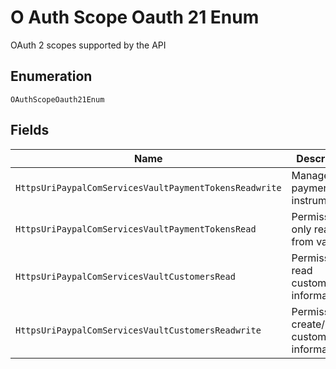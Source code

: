 
# O Auth Scope Oauth 21 Enum

OAuth 2 scopes supported by the API

## Enumeration

`OAuthScopeOauth21Enum`

## Fields

| Name | Description |
|  --- | --- |
| `HttpsUriPaypalComServicesVaultPaymentTokensReadwrite` | Manage payment instruments |
| `HttpsUriPaypalComServicesVaultPaymentTokensRead` | Permission to only read from vault |
| `HttpsUriPaypalComServicesVaultCustomersRead` | Permission to read customer information. |
| `HttpsUriPaypalComServicesVaultCustomersReadwrite` | Permission to create/update customer information. |

